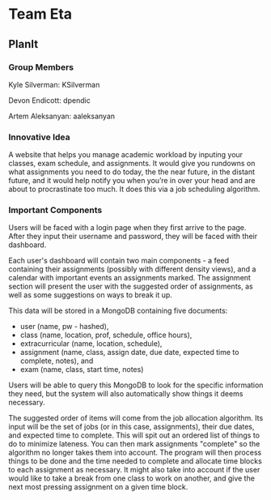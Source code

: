 # Team Eta #

## PlanIt ##

### Group Members ###
Kyle Silverman: KSilverman

Devon Endicott: dpendic

Artem Aleksanyan: aaleksanyan

### Innovative Idea ###
A website that helps you manage academic workload by inputing your classes, exam schedule, and assignments. It would give you rundowns on what assignments you need to do today, the the near future, in the distant future, and it would help notify you when you’re in over your head and are about to procrastinate too much. It does this via a job scheduling algorithm.

### Important Components ###
Users will be faced with a login page when they first arrive to the page. After they input their username and password, they will be faced with their dashboard.

Each user's dashboard will contain two main components - a feed containing their assignments (possibly with different density views), and a calendar with important events an assignments marked. The assignment section will present the user with the suggested order of assignments, as well as some suggestions on ways to break it up.

This data will be stored in a MongoDB containing five documents:

- user (name, pw - hashed), 
- class (name, location, prof, schedule, office hours), 
- extracurricular (name, location, schedule), 
- assignment (name, class, assign date, due date, expected time to complete, notes), and 
- exam (name, class, start time, notes)

Users will be able to query this MongoDB to look for the specific information they need, but the system will also automatically show things it deems necessary.

The suggested order of items will come from the job allocation algorithm. Its input will be the set of jobs (or in this case, assignments), their due dates, and expected time to complete. This will spit out an ordered list of things to do to minimize lateness. You can then mark assignments "complete" so the algorithm no longer takes them into account. The program will then process things to be done and the time needed to complete and allocate time blocks to each assignment as necessary. It might also take into account if the user would like to take a break from one class to work on another, and give the next most pressing assignment on a given time block.
